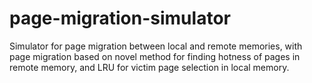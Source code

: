 # page-migration-simulator
Simulator for page migration between local and remote memories, with page migration based on novel method for finding hotness of pages in remote memory, and LRU for victim page selection in local memory.
